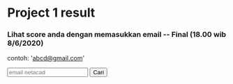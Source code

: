 

# Project 1 result

### Lihat score anda dengan memasukkan email -- Final (18.00 wib 8/6/2020)
contoh: 'abcd@gmail.com'

<script  src="https://cdnjs.cloudflare.com/ajax/libs/crypto-js/4.0.0/core.min.js"></script>
<script  src="https://cdnjs.cloudflare.com/ajax/libs/crypto-js/4.0.0/sha1.min.js"></script>
<script type="text/javascript" src="p1.json"></script>

<input type="email" id="email" name="emails" placeholder="email netacad">
<button onclick="onClick()">Cari</button>
<pre>
<code>
<div id="result">

</div>
</code>
</pre>


<script>
function onClick() {
    var x = document.getElementById("result");    
    var email = document.getElementById("email").value;
    var ehash = CryptoJS.SHA1(email);    
    var notexist = typeof obj[ehash]=== "undefined";
    if (notexist){
       ser = obj[stringToHash("error")].split("\n").sort().join("\n");
       x.innerHTML='Email ID Tidak ditemukan atau kode anda mengandung error!!\n\nList error:\n'+ser;
    } 
    else{
        var fscore = 'Email: '+email+' -- priority: '+obj[ehash]["priority"]+'\nFinal Score : ' + obj[ehash]["score"]+"\n\n";
        var itemout = 'Items test cases: \nformat result:[scorer,expected value(s),expected dtype,your value(s),your dtype]\n======================================\n';
        var o = obj[ehash]["out"]; 
        for(i=0;i<o.length;i++){
            ox = o[i].split("<").join("type ");
            ox = ox.split(">").join("");
            itemout += ox+">>>>>Item score: "+obj[ehash]["scores"][i]+"\n\n";
        }
        x.innerHTML=fscore+itemout;           
    }
    x.style.display = "block"; 
}
</script>


